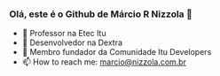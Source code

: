 ### Olá, este é o Github de Márcio R Nizzola 👋

- 🔭 Professor na Etec Itu
- 🌱 Desenvolvedor na Dextra
- 👯 Membro fundador da Comunidade Itu Developers 
- 📫 How to reach me: marcio@nizzola.com.br
<!--
**NIZZOLA/NIZZOLA** is a ✨ _special_ ✨ repository because its `README.md` (this file) appears on your GitHub profile.

Here are some ideas to get you started:

- 🔭 I’m currently working on ...
- 🌱 I’m currently learning ...
- 👯 I’m looking to collaborate on ...
- 🤔 I’m looking for help with ...
- 💬 Ask me about ...
- 📫 How to reach me: ...
- 😄 Pronouns: ...
- ⚡ Fun fact: ...
-->
